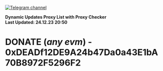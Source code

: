 [![Telegram channel](https://img.shields.io/endpoint?url=https://runkit.io/damiankrawczyk/telegram-badge/branches/master?url=https://t.me/n4z4v0d)](https://t.me/n4z4v0d) 

**Dynamic Updates Proxy List with Proxy Checker**  
**Last Updated: 24.12.23 20:50**

# DONATE (_any evm_) - 0xDEADf12DE9A24b47Da0a43E1bA70B8972F5296F2
